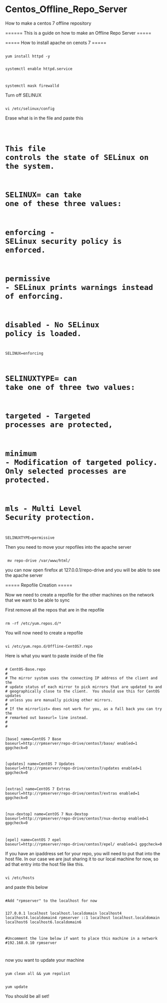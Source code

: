 # Centos_Offline_Repo_Server
How to make a centos 7 offline repository 

====== This is a guide on how to make an Offline Repo Server =====


===== How to install apache on cenots 7 =====

<code>
yum install httpd -y

systemctl enable httpd.service

systemctl mask firewalld
</code>

Turn off SELINUX

<code>
vi /etc/selinux/config
</code>

Erase what is in the file and paste this

<code>

# This file controls the state of SELinux on the system.
# SELINUX= can take one of these three values:
#     enforcing - SELinux security policy is enforced.
#     permissive - SELinux prints warnings instead of enforcing.
#     disabled - No SELinux policy is loaded.
SELINUX=enforcing
# SELINUXTYPE= can take one of three two values:
#     targeted - Targeted processes are protected,
#     minimum - Modification of targeted policy. Only selected processes are protected.
#     mls - Multi Level Security protection.
SELINUXTYPE=permissive
</code>

Then you need to move your repofiles into the apache server

<code>
 mv repo-drive /var/www/html/
</code>

you can now open firefox at 127.0.0.1/repo-drive and you will be able to see the apache server

===== Repofile Creation =====

Now we need to create a repofile for the other machines on the network that we want to be able to sync

First remove all the repos that are in the repofile

<code>
rm -rf /etc/yum.repos.d/*
</code>

You will now need to create a repofile

<code>
vi /etc/yum.repo.d/Offline-CentOS7.repo
</code>

Here is what you want to paste inside of the file

<code>
# CentOS-Base.repo
#
# The mirror system uses the connecting IP address of the client and the
# update status of each mirror to pick mirrors that are updated to and
# geographically close to the client.  You should use this for CentOS updates
# unless you are manually picking other mirrors.
#
# If the mirrorlist= does not work for you, as a fall back you can try the
# remarked out baseurl= line instead.
#
#

[base]
name=CentOS 7 Base
baseurl=http://rpmserver/repo-drive/centos7/base/
enabled=1
gpgcheck=0

[updates]
name=CentOS 7 Updates
baseurl=http://rpmserver/repo-drive/centos7/updates
enabled=1
gpgcheck=0

[extras]
name=CentOS 7 Extras
baseurl=http://rpmserver/repo-drive/centos7/extras
enabled=1
gpgcheck=0

[nux-dextop]
name=CentOS 7 Nux-Dextop
baseurl=http://rpmserver/repo-drive/centos7/nux-dextop
enabled=1
gpgcheck=0

[epel]
name=CentOS 7 epel
baseurl=http://rpmserver/repo-drive/centos7/epel/
enabled=1
gpgcheck=0
</code>


If you have an ipaddress set for your repo, you will need to put that into the host file.
In our case we are jsut sharing it to our local machine for now, so ad that entry into the host file like this.

<code>
vi /etc/hosts
</code>

and paste this below

<code>
#Add "rpmserver" to the localhost for now

127.0.0.1   localhost localhost.localdomain localhost4 localhost4.localdomain4 rpmserver
::1         localhost localhost.localdomain localhost6 localhost6.localdomain6

#Uncomment the line below if want to place this machine in a network
#192.168.0.10   rpmserver

</code>


now you want to update your machine

<code>
yum clean all && yum repolist

yum update 
</code>


You should be all set!
